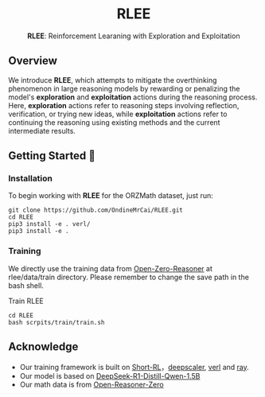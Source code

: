 <div align="center">

# RLEE

**RLEE**: Reinforcement Learaning with Exploration and Exploitation

</div>

## Overview
We introduce **RLEE**, which attempts to mitigate the overthinking phenomenon in large reasoning models by rewarding or penalizing the model's **exploration** and **exploitation** actions during the reasoning process. Here, **exploration** actions refer to reasoning steps involving reflection, verification, or trying new ideas, while **exploitation** actions refer to continuing the reasoning using existing methods and the current intermediate results.

## Getting Started 🚀

### Installation
To begin working with **RLEE** for the ORZMath dataset, just run:
```
git clone https://github.com/OndineMrCai/RLEE.git
cd RLEE
pip3 install -e . verl/
pip3 install -e .
```


### Training
We directly use the training data from [Open-Zero-Reasoner](https://github.com/Open-Reasoner-Zero/Open-Reasoner-Zero) at rlee/data/train directory. Please remember to change the save path in the bash shell.

Train RLEE
```
cd RLEE
bash scrpits/train/train.sh
```


## Acknowledge
- Our training framework is built on [Short-RL](https://github.com/lblankl/Short-RL)，[deepscaler](https://github.com/agentica-project/deepscaler), [verl](https://github.com/volcengine/verl) and [ray](https://github.com/ray-project/ray).
- Our model is based on [DeepSeek-R1-Distill-Qwen-1.5B](https://huggingface.co/deepseek-ai/DeepSeek-R1-Distill-Qwen-1.5B)
- Our math data is from [Open-Reasoner-Zero](https://github.com/Open-Reasoner-Zero/Open-Reasoner-Zero)